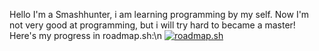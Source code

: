 Hello I'm a Smashhunter, i am learning programming by my self.
Now I'm not very good at programming, but i will try hard to became a master!
Here's my progress in roadmap.sh:\n
<a href="https://roadmap.sh"><img src="https://api.roadmap.sh/v1-badge/wide/64b0d11d5f038d81eeb18960?variant=dark" alt="roadmap.sh"/></a>
